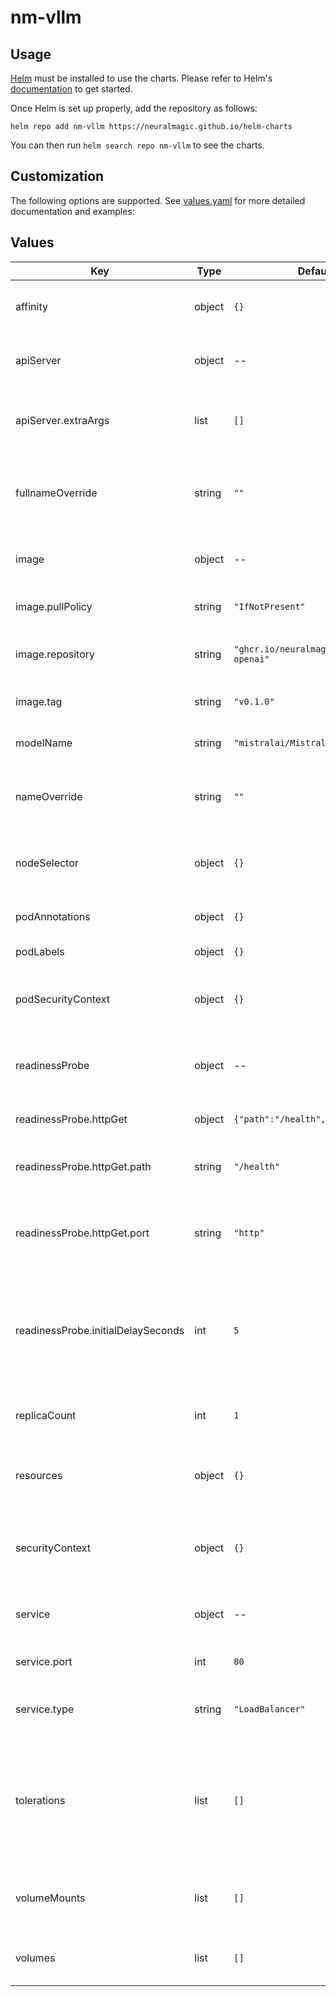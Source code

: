 # nm-vllm

## Usage

[Helm](https://helm.sh) must be installed to use the charts.
Please refer to Helm's [documentation](https://helm.sh/docs/) to get started.

Once Helm is set up properly, add the repository as follows:

```console
helm repo add nm-vllm https://neuralmagic.github.io/helm-charts
```

You can then run `helm search repo nm-vllm` to see the charts.

## Customization
The following options are supported. See [values.yaml](/charts/nmvllm/values.yaml) for more detailed documentation and examples:

## Values

| Key | Type | Default | Description |
|-----|------|---------|-------------|
| affinity | object | `{}` | Provide affinity rules for pod scheduling. |
| apiServer | object | -- | Configuration for the nm-vllm API server |
| apiServer.extraArgs | list | `[]` | Extra arguments to pass to the API server command |
| fullnameOverride | string | `""` | Provide a name to substitute for the full names of resources. |
| image | object | -- | Configuration for the application image. |
| image.pullPolicy | string | `"IfNotPresent"` | The pull policy for the image. |
| image.repository | string | `"ghcr.io/neuralmagic/nm-vllm-openai"` | The image repository for the application. |
| image.tag | string | `"v0.1.0"` | The tag of the image to use. |
| modelName | string | `"mistralai/Mistral-7B-v0.1"` | The name of the model to serve |
| nameOverride | string | `""` | Provide a name to substitute for the name of the chart. |
| nodeSelector | object | `{}` | Node labels controlling where the pod will be scheduled. |
| podAnnotations | object | `{}` | Annotations to add to the pod. |
| podLabels | object | `{}` | Labels to add to the pod. |
| podSecurityContext | object | `{}` | Defines the security options the pod should be run with. |
| readinessProbe | object | -- | Readiness probe configuration for the container. |
| readinessProbe.httpGet | object | `{"path":"/health","port":"http"}` | Specifies the http request to perform. |
| readinessProbe.httpGet.path | string | `"/health"` | Path to access on the HTTP server. |
| readinessProbe.httpGet.port | string | `"http"` | Name or number of the port to access on the container. |
| readinessProbe.initialDelaySeconds | int | `5` | Number of seconds after the container has started before readiness probes are initiated. |
| replicaCount | int | `1` | Number of replicas of the pod to run. |
| resources | object | `{}` | Compute Resources required by the container. |
| securityContext | object | `{}` | Defines the security options the container should be run with. |
| service | object | -- | Configuration for the service resource. |
| service.port | int | `80` | Port to expose on the service. |
| service.type | string | `"LoadBalancer"` | The kind of service that should be used. |
| tolerations | list | `[]` | Tolerations applied to the pod allowing the scheduler to schedule the pod to nodes with matching taints. |
| volumeMounts | list | `[]` | Pod volumes to mount into the container's filesystem. |
| volumes | list | `[]` | Volumes to make available to the pod. |
